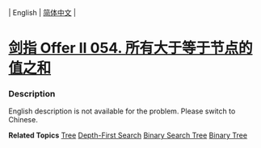 | English | [简体中文](README.md) |

# [剑指 Offer II 054. 所有大于等于节点的值之和](https://leetcode-cn.com/problems/w6cpku)
 ### Description
<p>English description is not available for the problem. Please switch to Chinese.</p>

**Related Topics**  [Tree](https://leetcode-cn.com/tag/tree) [Depth-First Search](https://leetcode-cn.com/tag/depth-first-search) [Binary Search Tree](https://leetcode-cn.com/tag/binary-search-tree) [Binary Tree](https://leetcode-cn.com/tag/binary-tree) 